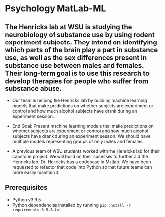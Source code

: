 # **Psychology MatLab-ML**

## The Henricks lab at WSU is studying the neurobiology of substance use by using rodent experiment subjects. They intend on identifying which parts of the brain play a part in substance use, as well as the sex differences present in substance use between males and females. Their long-term goal is to use this research to develop therapies for people who suffer from substance abuse.

- Our team is helping the Henricks lab by building machine learning models that make predictions on whether subjects are experiment or control and how much alcohol subjects have drank during an experiment session.

- End Goal: Present machine learning models that make predictions on whether subjects are experiment or control and how much alcohol subjects have drank during an experiment session. We should have multiple models representing groups of only males and females.

- A previous team of WSU students worked with the Henricks lab for their capstone project. We will build on their sucesses to further aid the Henricks lab. Dr. Henricks has a codebase in Matlab. We have been requested to refactor that code into Python so that future teams can more easily maintain it.

## Prerequisites

- Python v3.9.5
- Python dependencies installed by running `pip install -r requirements-3.9.5.txt`


